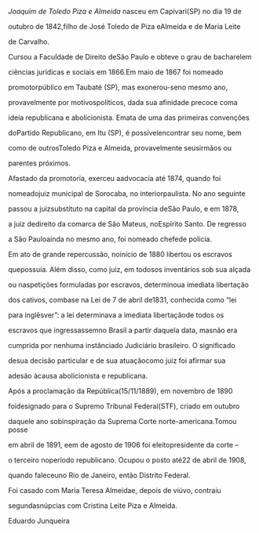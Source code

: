 

*Joaquim de Toledo Piza e Almeida* nasceu em Capivari(SP) no dia 19 de

outubro de 1842,filho de José Toledo de Piza eAlmeida e de Maria Leite

de Carvalho.



Cursou a Faculdade de Direito deSão Paulo e obteve o grau de bacharelem

ciências jurídicas e sociais em 1866.Em maio de 1867 foi nomeado

promotorpúblico em Taubaté (SP), mas exonerou-seno mesmo ano,

provavelmente por motivospolíticos, dada sua afinidade precoce coma

ideia republicana e abolicionista. Emata de uma das primeiras convenções

doPartido Republicano, em Itu (SP), é possívelencontrar seu nome, bem

como de outrosToledo Piza e Almeida, provavelmente seusirmãos ou

parentes próximos.



Afastado da promotoria, exerceu aadvocacia até 1874, quando foi

nomeadojuiz municipal de Sorocaba, no interiorpaulista. No ano seguinte

passou a juizsubstituto na capital da província deSão Paulo, e em 1878,

a juiz dedireito da comarca de São Mateus, noEspírito Santo. De regresso

a São Pauloainda no mesmo ano, foi nomeado chefede polícia.



Em ato de grande repercussão, noinício de 1880 libertou os escravos

quepossuía. Além disso, como juiz, em todosos inventários sob sua alçada

ou naspetições formuladas por escravos, determinoua imediata libertação

dos cativos, combase na Lei de 7 de abril de1831, conhecida como “lei

para inglêsver”: a lei determinava a imediata libertaçãode todos os

escravos que ingressassemno Brasil a partir daquela data, masnão era

cumprida por nenhuma instânciado Judiciário brasileiro. O significado

desua decisão particular e de sua atuaçãocomo juiz foi afirmar sua

adesão àcausa abolicionista e republicana.



Após a proclamação da República(15/11/1889), em novembro de 1890

foidesignado para o Supremo Tribunal Federal(STF), criado em outubro

daquele ano sobinspiração da Suprema Corte norte-americana.Tomou posse

em abril de 1891, eem de agosto de 1906 foi eleitopresidente da corte –

o terceiro noperíodo republicano. Ocupou o posto até22 de abril de 1908,

quando faleceuno Rio de Janeiro, então Distrito Federal.



Foi casado com Maria Teresa Almeidae, depois de viúvo, contraiu

segundasnúpcias com Cristina Leite Piza e Almeida.



Eduardo Junqueira



